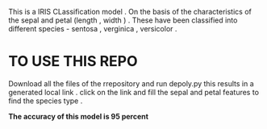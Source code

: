 This is a IRIS CLassification model .
On the basis of the characteristics of the sepal and petal (length , width ) . These have been classified into different species - sentosa , verginica , versicolor .

# TO USE THIS REPO
Download all the files of the rrepository and run depoly.py 
this results in a generated local link . click on the link and fill the sepal and petal features to find the species type .

**The accuracy of this model is 95 percent**
